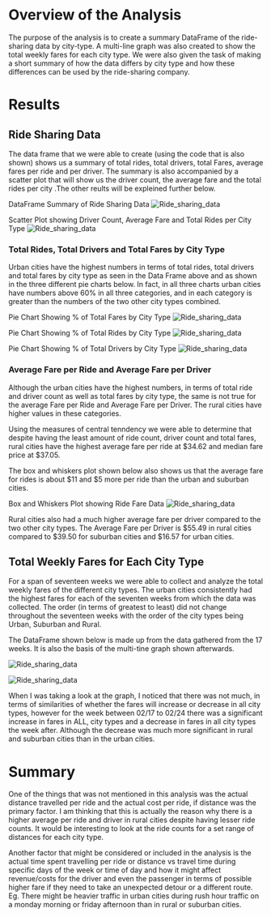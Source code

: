 
# Overview of the Analysis
The purpose of the analysis is to create a summary DataFrame of the ride-sharing data by city-type. A multi-line graph was also created to show the total weekly fares for each city type. We were also given the task of making a short summary of how the data differs by city type and how these differences can be used by the ride-sharing company.

# Results
## Ride Sharing Data
The data frame that we were able to create (using the code that is also shown) shows us a summary of total rides, total drivers, total Fares, average fares per ride and per driver. The summary is also accompanied by a scatter plot that will show us the driver count, the average fare and the total rides per city .The other reults will be expleined further below.  

DataFrame Summary of Ride Sharing Data
![Ride_sharing_data](Analysis/pyBer_summary.png)

Scatter Plot showing Driver Count, Average Fare and Total Rides per City Type
![Ride_sharing_data](Analysis/Fig1.png)

### Total Rides, Total Drivers and Total Fares by City Type
Urban cities have the highest numbers in terms of total rides, total drivers and total fares by city type as seen in the Data Frame above and as shown in the three different pie charts below. In fact, in all three charts urban cities have numbers above 60% in all three categories, and in each category is greater than the numbers of the two other city types combined. 

Pie Chart Showing % of Total Fares by City Type 
![Ride_sharing_data](Analysis/Fig5.png)

Pie Chart Showing % of Total Rides by City Type
![Ride_sharing_data](Analysis/Fig6.png)

Pie Chart Showing % of Total Drivers by City Type
![Ride_sharing_data](Analysis/Fig7.png)

### Average Fare per Ride and Average Fare per Driver
Although the urban cities have the highest numbers, in terms of total ride and driver count as well as total fares by city type, the same is not true for the average Fare per Ride and Average Fare per Driver. The rural cities have higher values in these categories.

Using the measures of central tenndency we were able to determine that despite having the least amount of ride count, driver count and total fares, rural cities have the highest average fare per ride at $34.62 and median fare price at $37.05. 

The box and whiskers plot shown below also shows us that the average fare for rides is  about $11 and $5 more per ride than the urban and suburban cities.

Box and Whiskers Plot showing Ride Fare Data
![Ride_sharing_data](Analysis/Fig3.png)

Rural cities also had a much higher average fare per driver compared to the two other city types. The Average Fare per Driver is $55.49 in rural cities compared to $39.50 for suburban cities and $16.57 for urban cities. 

## Total Weekly Fares for Each City Type 
For a span of seventeen weeks we were able to collect and analyze the total weekly fares of the different city types. The urban cities consistently had the highest fares for each of the seventen weeks from which the data was collected. The order (in terms of greatest to least) did not change throughout the seventeen weeks with the order of the city types being Urban, Suburban and Rural.

The DataFrame shown below is made up from the data gathered from the 17 weeks. It is also the basis of the multi-tine graph shown afterwards.

![Ride_sharing_data](Analysis/17_Week_Summary.png)

![Ride_sharing_data](Analysis/PyBer_fare_summary.png)

When I was taking a look at the graph, I noticed that there was not much, in terms of similarities of whether the fares will increase or decrease in all city types, however for the week between 02/17 to 02/24 there was a significant increase in fares in ALL, city types and a decrease in fares in all city types the week after. Although the decrease was much more significant in rural and suburban cities than in the urban cities.

# Summary
One of the things that was not mentioned in this analysis was the actual distance travelled per ride and the actual cost per ride, if distance was the primary factor. I am thinking that this is actually the reason why there is a higher average per ride and driver in rural cities despite having lesser ride counts. It would be interesting to look at the ride counts for a set range of distances for each city type. 

Another factor that might be considered or included in the analysis is the actual time spent travelling per ride or distance vs travel time during specific days of the week or time of day and how it might affect revenue/costs for the driver and even the passenger in terms of possible higher fare if they need to take an unexpected detour or a different route. Eg. There might be heavier traffic in urban cities during rush hour traffic on a monday morning or friday afternoon than in rural or suburban cities.


